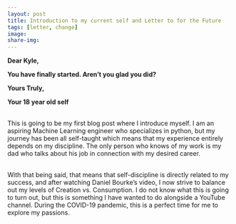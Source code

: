 ```yaml
---
layout: post
title: Introduction to my current self and Letter to for the Future
tags: [letter, change]
image: 
share-img: 
---
```


__Dear Kyle,__
<br>

__You have finally started. Aren’t you glad you did?__
<br>

__Yours Truly,__
<br>

__Your 18 year old self__

<br>This is going to be my first blog post where I introduce myself. I am an aspiring Machine Learning engineer who specializes in python, but my journey has been all self-taught which means that my experience entirely depends on my discipline. The only person who knows of my work is my dad who talks about his job in connection with my desired career. 

<br>With that being said, that means that self-discipline is directly related to my success, and after watching Daniel Bourke’s video, I now strive to balance out my levels of Creation vs. Consumption. I do not know what this is going to turn out, but this is something I have wanted to do alongside a YouTube channel. During the COVID-19 pandemic, this is a perfect time for me to explore my passions.
